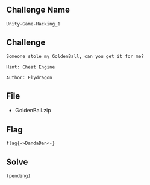 ## Challenge Name
```
Unity-Game-Hacking_1
```
## Challenge
```
Someone stole my GoldenBall, can you get it for me?  

Hint: Cheat Engine  

Author: Flydragon
```
## File
- GoldenBall.zip
## Flag
```
flag{->DandaDan<-}
```
## Solve
```
(pending)
```
